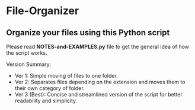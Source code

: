 # File-Organizer
## Organize your files using this Python script

Please read **NOTES-and-EXAMPLES.py** file to get the general idea of how the script works.

Version Summary:

- Ver 1: Simple moving of files to one folder.
- Ver 2: Separates files depending on the extension and moves them to their own category of folder.
- Ver 3 (Best): Concise and streamlined version of the script for better readability and simplicity.
